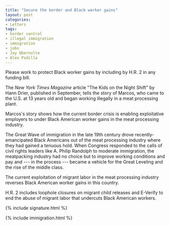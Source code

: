 ```yaml
---
title: "Secure the border and Black worker gains"
layout: post
categories:
- Letters
tags:
- border control
- illegal immigration
- immigration
- jobs
- Jay Obernolte
- Alex Padilla
---
```


Please work to protect Black worker gains by including by H.R. 2 in any funding bill.

The *New York Times Magazine* article "The Kids on the Night Shift" by Hann Drier, published in September, tells the story of Marcos, who came to the U.S. at 13 years old and began working illegally in a meat processing plant.

Marcos's story shows how the current border crisis is enabling exploitative employers to under Black American worker gains in the meat processing industry.

The Great Wave of immigration in the late 19th century drove recently-emancipated Black Americans out of the meat processing industry where they had gained a tenuous hold. When Congress responded to the calls of civil rights leaders like A. Philip Randolph to moderate immigration, the meatpacking industry had no choice but to improve working conditions and pay and --- in the process --- became a vehicle for the Great Leveling and the rise of the middle class.

The current exploitation of migrant labor in the meat processing industry reverses Black American worker gains in this country.

H.R. 2 includes loophole closures on migrant child releases and E-Verify to end the abuse of migrant labor that undercuts Black American workers.

{% include signature.html %}

{% include immigration.html %}

